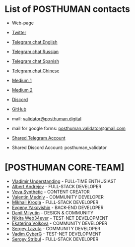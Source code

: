 # List of POSTHUMAN contacts

- [Web-page](https://posthuman.digital/)
- [Twitter](https://twitter.com/POSTHUMAN_DVS)
- [Telegram chat English](https://t.me/posthumanchat)
- [Telegram chat Russian](https://t.me/Crypto_Base_Chat)
- [Telegram chat Spanish](https://t.me/phmn_esp)
- [Telegram chat Chinese](https://t.me/PHMN_CN)
- [Medium 1](https://antropocosmist.medium.com/)
- [Medium 2](https://medium.com/@Medniyy)
- [Discord](https://discord.gg/TyrYS5bHYz)
- [GitHub](https://github.com/Validator-POSTHUMAN/)

- mail: validator@posthuman.digital
- mail for google forms: posthuman.validator@gmail.com

- [Shared Telegram Account](https://t.me/POSTHUMAN_team_account)
- Shared Discord Account: posthuman_validator

# [POSTHUMAN CORE-TEAM]

- [Vladimir Understanding](https://github.com/Antropocosmist) - FULL-TIME ENTHUSIAST
- [Albert Andrejev](https://github.com/albertandrejev) - FULL-STACK DEVELOPER
- [Vova Synthetic](https://www.instagram.com/synth_etic_/) - CONTENT CREATOR
- [Valentin Medniy](https://github.com/Medniyy) - COMMUNITY DEVELOPER
- [Mikhail Krogla](https://github.com/krogla) - FULL-STACK DEVELOPER
- [Evgeny Yakovishin](https://github.com/evgen3000) - BACK-END DEVELOPER
- [Danil Milyutin](https://github.com/avallonn) - DESIGN & COMMUNITY
- [Nikita Web34ever](https://github.com/web3validator) - TEST-NET DEVELOPMENT
- [Ekaterina Volkova](https://github.com/loomay) - COMMUNITY DEVELOPER
- [Sergey Lazuta](https://github.com/orion-s-s) - COMMUNITY DEVELOPER
- [Vadim CyberG](https://github.com/Vgk88) - TEST-NET DEVELOPMENT
- [Sergey Stribul](https://github.com/stribulsergey) - FULL-STACK DEVELOPER
